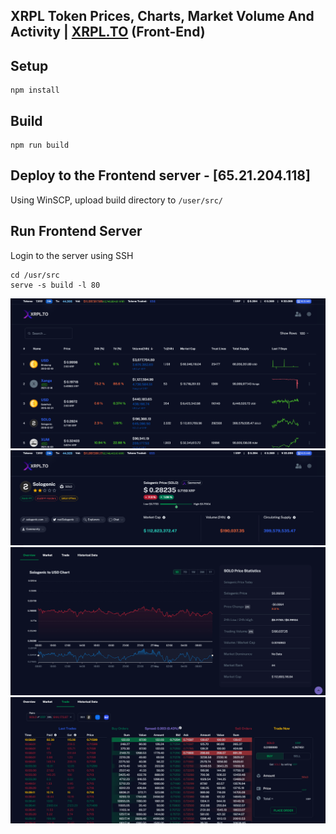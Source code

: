 ## XRPL Token Prices, Charts, Market Volume And Activity | [XRPL.TO](https://xrpl.to) (Front-End)

## Setup

```
npm install
```

## Build

```
npm run build
```

## Deploy to the Frontend server - [65.21.204.118]

Using WinSCP, upload build directory to ```/user/src/```

## Run Frontend Server

Login to the server using SSH
```
cd /usr/src
serve -s build -l 80
```

![Screen1 ](./docs/screen1.png)
![Screen2 ](./docs/screen2.png)
![Screen3 ](./docs/screen3.png)
![Screen4 ](./docs/screen4.png)

